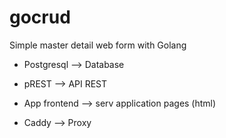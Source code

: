 # gocrud
Simple master detail web form with Golang

- Postgresql --> Database

- pREST --> API REST

- App frontend --> serv application pages (html)

- Caddy --> Proxy


